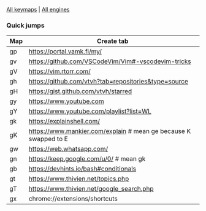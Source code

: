[All keymaps](../keymaps) | [All engines](../engines)

### Quick jumps

| Map | Create tab |
| --- | --- |
| gp | https://portal.vamk.fi/my/ |
| gv | https://github.com/VSCodeVim/Vim#-vscodevim-tricks |
| gV | https://vim.rtorr.com/ |
| gh | https://github.com/vtvh?tab=repositories&type=source |
| gH | https://gist.github.com/vtvh/starred |
| gy | https://www.youtube.com |
| gY | https://www.youtube.com/playlist?list=WL |
| gk | https://explainshell.com/ |
| gK | https://www.mankier.com/explain # mean ge because K swapped to E |
| gw | https://web.whatsapp.com/ |
| gn | https://keep.google.com/u/0/ # mean gk |
| gb | https://devhints.io/bash#conditionals |
| gt | https://www.thivien.net/topics.php |
| gT | https://www.thivien.net/google_search.php |
| gx | chrome://extensions/shortcuts |
